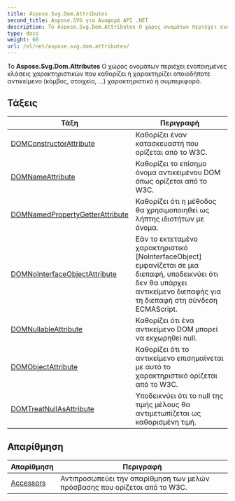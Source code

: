 ```yaml
---
title: Aspose.Svg.Dom.Attributes
second_title: Aspose.SVG για Αναφορά API .NET
description: Το Aspose.Svg.Dom.Attributes Ο χώρος ονομάτων περιέχει ενοποιημένες κλάσεις χαρακτηριστικών που καθορίζει ή χαρακτηρίζει οποιοδήποτε αντικείμενο κόμβος στοιχείο ... χαρακτηριστικό ή συμπεριφορά.
type: docs
weight: 60
url: /el/net/aspose.svg.dom.attributes/
---
```

Το **Aspose.Svg.Dom.Attributes** Ο χώρος ονομάτων περιέχει ενοποιημένες κλάσεις χαρακτηριστικών που καθορίζει ή χαρακτηρίζει οποιοδήποτε αντικείμενο (κόμβος, στοιχείο, ...) χαρακτηριστικό ή συμπεριφορά.

## Τάξεις

| Τάξη | Περιγραφή |
| --- | --- |
| [DOMConstructorAttribute](./domconstructorattribute/) | Καθορίζει έναν κατασκευαστή που ορίζεται από το W3C. |
| [DOMNameAttribute](./domnameattribute/) | Καθορίζει το επίσημο όνομα αντικειμένου DOM όπως ορίζεται από το W3C. |
| [DOMNamedPropertyGetterAttribute](./domnamedpropertygetterattribute/) | Καθορίζει ότι η μέθοδος θα χρησιμοποιηθεί ως λήπτης ιδιοτήτων με όνομα. |
| [DOMNoInterfaceObjectAttribute](./domnointerfaceobjectattribute/) | Εάν το εκτεταμένο χαρακτηριστικό [NoInterfaceObject] εμφανίζεται σε μια διεπαφή, υποδεικνύει ότι δεν θα υπάρχει αντικείμενο διεπαφής για τη διεπαφή στη σύνδεση ECMAScript. |
| [DOMNullableAttribute](./domnullableattribute/) | Καθορίζει ότι ένα αντικείμενο DOM μπορεί να εκχωρηθεί null. |
| [DOMObjectAttribute](./domobjectattribute/) | Καθορίζει ότι το αντικείμενο επισημαίνεται με αυτό το χαρακτηριστικό ορίζεται από το W3C. |
| [DOMTreatNullAsAttribute](./domtreatnullasattribute/) | Υποδεικνύει ότι το null της τιμής μέλους θα αντιμετωπίζεται ως καθορισμένη τιμή. |
## Απαρίθμηση

| Απαρίθμηση | Περιγραφή |
| --- | --- |
| [Accessors](./accessors/) | Αντιπροσωπεύει την απαρίθμηση των μελών πρόσβασης που ορίζεται από το W3C. |


